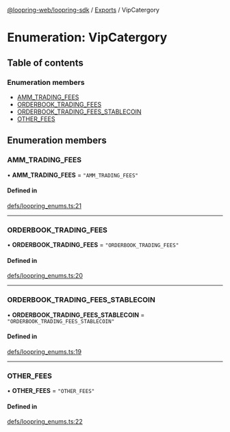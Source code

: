[@loopring-web/loopring-sdk](../README.md) / [Exports](../modules.md) / VipCatergory

# Enumeration: VipCatergory

## Table of contents

### Enumeration members

- [AMM\_TRADING\_FEES](VipCatergory.md#amm_trading_fees)
- [ORDERBOOK\_TRADING\_FEES](VipCatergory.md#orderbook_trading_fees)
- [ORDERBOOK\_TRADING\_FEES\_STABLECOIN](VipCatergory.md#orderbook_trading_fees_stablecoin)
- [OTHER\_FEES](VipCatergory.md#other_fees)

## Enumeration members

### AMM\_TRADING\_FEES

• **AMM\_TRADING\_FEES** = `"AMM_TRADING_FEES"`

#### Defined in

[defs/loopring_enums.ts:21](https://github.com/Loopring/loopring_sdk/blob/f560ad6/src/defs/loopring_enums.ts#L21)

___

### ORDERBOOK\_TRADING\_FEES

• **ORDERBOOK\_TRADING\_FEES** = `"ORDERBOOK_TRADING_FEES"`

#### Defined in

[defs/loopring_enums.ts:20](https://github.com/Loopring/loopring_sdk/blob/f560ad6/src/defs/loopring_enums.ts#L20)

___

### ORDERBOOK\_TRADING\_FEES\_STABLECOIN

• **ORDERBOOK\_TRADING\_FEES\_STABLECOIN** = `"ORDERBOOK_TRADING_FEES_STABLECOIN"`

#### Defined in

[defs/loopring_enums.ts:19](https://github.com/Loopring/loopring_sdk/blob/f560ad6/src/defs/loopring_enums.ts#L19)

___

### OTHER\_FEES

• **OTHER\_FEES** = `"OTHER_FEES"`

#### Defined in

[defs/loopring_enums.ts:22](https://github.com/Loopring/loopring_sdk/blob/f560ad6/src/defs/loopring_enums.ts#L22)
